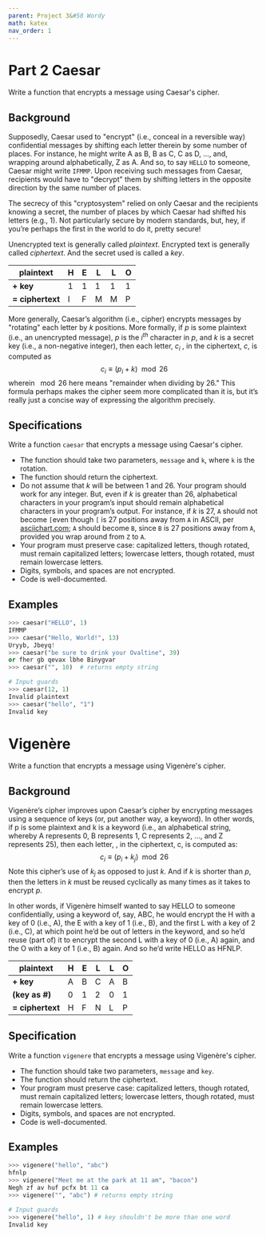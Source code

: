 ```yaml
---
parent: Project 3&#58 Wordy
math: katex
nav_order: 1
---
```


# Part 2 Caesar

Write a function that encrypts a message using Caesar's cipher.

## Background

Supposedly, Caesar used to "encrypt" (i.e., conceal in a reversible way) confidential messages by shifting each letter therein by some number of places. For instance, he might write A as B, B as C, C as D, …, and, wrapping around alphabetically, Z as A. And so, to say `HELLO` to someone, Caesar might write `IFMMP`. Upon receiving such messages from Caesar, recipients would have to "decrypt" them by shifting letters in the opposite direction by the same number of places.

The secrecy of this "cryptosystem" relied on only Caesar and the recipients knowing a secret, the number of places by which Caesar had shifted his letters (e.g., 1). Not particularly secure by modern standards, but, hey, if you’re perhaps the first in the world to do it, pretty secure!

Unencrypted text is generally called *plaintext*. Encrypted text is generally called *ciphertext*. And the secret used is called a *key*.

| **plaintext**    | H    | E    | L    | L    | O    |
| ---------------- | ---- | ---- | ---- | ---- | ---- |
| **+ key**        | 1    | 1    | 1    | 1    | 1    |
| **= ciphertext** | I    | F    | M    | M    | P    |

More generally, Caesar’s algorithm (i.e., cipher) encrypts messages by "rotating" each letter by *k* positions. More formally, if *p* is some plaintext (i.e., an unencrypted message), *p* is the $i^{th}$  character in *p*, and *k* is a secret key (i.e., a non-negative integer), then each letter, $c_i$ , in the ciphertext, *c*, is computed as
$$
c_i \equiv(p_i+k) \mod 26
$$
wherein $\mod 26$ here means "remainder when dividing by 26." This formula perhaps makes the cipher seem more complicated than it is, but it’s really just a concise way of expressing the algorithm precisely.

## Specifications

Write a function `caesar` that encrypts a message using Caesar's cipher.

- The function should take two parameters, `message` and `k`, where `k` is the rotation.
- The function should return the ciphertext.
- Do not assume that *k* will be between 1 and 26. Your program should work for any integer. But, even if *k* is greater than 26,  alphabetical characters in your program’s input should remain alphabetical characters in your program’s output. For instance, if *k* is 27, `A` should not become `[`even though `[` is 27 positions away from `A` in ASCII, per [asciichart.com](http://www.asciichart.com/); `A` should become `B`, since `B` is 27 positions away from `A`, provided you wrap around from `Z` to `A`.
- Your program must preserve case: capitalized letters, though rotated, must remain capitalized letters; lowercase letters, though rotated, must remain lowercase letters.
- Digits, symbols, and spaces are not encrypted.
- Code is well-documented.

## Examples

```python
>>> caesar("HELLO", 1)
IFMMP
>>> caesar("Hello, World!", 13)
Uryyb, Jbeyq!
>>> caesar("be sure to drink your Ovaltine", 39)
or fher gb qevax lbhe Binygvar
>>> caesar("", 10)	# returns empty string

# Input guards
>>> caesar(12, 1)
Invalid plaintext
>>> caesar("hello", "1")
Invalid key
```

# Vigenère

Write a function that encrypts a message using Vigenère's cipher.

## Background


Vigenère’s cipher improves upon Caesar’s cipher by encrypting messages using a sequence of keys (or, put another way, a keyword). In other words, if p is some plaintext and k is a keyword (i.e., an alphabetical string, whereby A represents 0, B represents 1, C represents 2, …, and Z represents 25), then each letter, , in the ciphertext, c, is computed as:
$$
c_i \equiv (p_i + k_j) \mod 26
$$
Note this cipher’s use of $k_j$ as opposed to just *k*. And if *k* is shorter than *p*, then the letters in *k* must be reused cyclically as many times as it takes to encrypt *p*.

In other words, if Vigenère himself wanted to say HELLO to someone confidentially, using a keyword of, say, ABC, he would encrypt the H with a key of 0 (i.e., A), the E with a key of 1 (i.e., B), and the first L with a key of 2 (i.e., C), at which point he’d be out of letters in the keyword, and so he’d reuse (part of) it to encrypt the second L with a key of 0 (i.e., A) again, and the O with a key of 1 (i.e., B) again. And so he’d write HELLO as HFNLP.

| **plaintext**    | H    | E    | L    | L    | O    |
| ---------------- | ---- | ---- | ---- | ---- | ---- |
| **+ key**        | A    | B    | C    | A    | B    |
| **(key as #)**   | 0    | 1    | 2    | 0    | 1    |
| **= ciphertext** | H    | F    | N    | L    | P    |

## Specification

Write a function `vigenere` that encrypts a message using Vigenère's cipher.

- The function should take two parameters, `message` and `key`.
- The function should return the ciphertext.
- Your program must preserve case: capitalized letters, though rotated, must remain capitalized letters; lowercase letters, though rotated, must remain lowercase letters.
- Digits, symbols, and spaces are not encrypted.
- Code is well-documented.

## Examples

``` python
>>> vigenere("hello", "abc")
hfnlp
>>> vigenere("Meet me at the park at 11 am", "bacon")
Negh zf av huf pcfx bt 11 ca
>>> vigenere("", "abc") # returns empty string

# Input guards
>>> vigenere("hello", 1) # key shouldn't be more than one word
Invalid key
```

